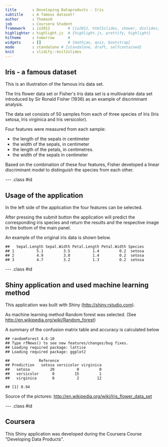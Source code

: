 ```yaml
---
title       : Developing Dataproducts - Iris
subtitle    : A famous dataset!
author      : ThomasH
job         : Coursera Student
framework   : io2012        # {io2012, html5slides, shower, dzslides, ...}
highlighter : highlight.js  # {highlight.js, prettify, highlight}
hitheme     : tomorrow      # 
widgets     : []            # {mathjax, quiz, bootstrap}
mode        : standalone # {standalone, draft, selfcontained}
knit        : slidify::knit2slides
---
```


## Iris - a famous dataset

This is an illustration of  the famous iris data set. 

The Iris flower data set or Fisher's Iris data set is a multivariate data set introduced by Sir Ronald Fisher (1936) as an example of discriminant analysis. 

The data set consists of 50 samples from each of three species of Iris (Iris setosa, Iris virginica and Iris versicolor). 

Four features were measured from each sample: 
- the length of the sepals in centimeter
- the width of the sepals, in centimeter
- the length of the petals, in centimetres.
- the width of the sepals in centimeter

Based on the combination of these four features, Fisher developed a linear discriminant model to distinguish the species from each other.

--- .class #id 

## Usage of the application

In the left side of the application the four features can be selected.

After pressing the submit button the application will predict the corresponding iris species  and return the results and the respective image in the bottom of the main panel.

An example of the original iris data is shown below. 

```
##   Sepal.Length Sepal.Width Petal.Length Petal.Width Species
## 1          5.1         3.5          1.4         0.2  setosa
## 2          4.9         3.0          1.4         0.2  setosa
## 3          4.7         3.2          1.3         0.2  setosa
```

--- .class #id 

## Shiny application and used machine learning method

This application was built with Shiny (http://shiny.rstudio.com).

As machine learning method Random forest was selected. (See http://en.wikipedia.org/wiki/Random_forest)

A summary of the confusion matrix table and accuracy is calculated below

```
## randomForest 4.6-10
## Type rfNews() to see new features/changes/bug fixes.
## Loading required package: lattice
## Loading required package: ggplot2
```

```
##             Reference
## Prediction   setosa versicolor virginica
##   setosa         20          0         0
##   versicolor      0         15         1
##   virginica       0          2        12
```

```
## [1] 0.94
```


Source of the pictures: http://en.wikipedia.org/wiki/Iris_flower_data_set

--- .class #id 

## Coursera

This Shiny application was developed during the Coursera Course "Developing Data Products".

